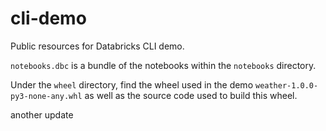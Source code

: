 # cli-demo
Public resources for Databricks CLI demo.

`notebooks.dbc` is a bundle of the notebooks within the `notebooks` directory.

Under the `wheel` directory, find the wheel used in the demo `weather-1.0.0-py3-none-any.whl` as well as the source code used to build this wheel.

another update
